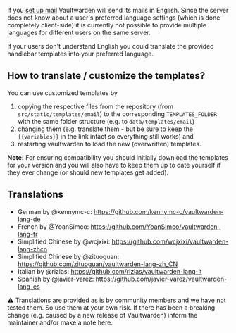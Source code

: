 If you [set up mail](https://github.com/dani-garcia/vaultwarden/wiki/SMTP-Configuration) Vaultwarden will send its mails in English. Since the server does not know about a user's preferred language settings (which is done completely client-side) it is currently not possible to provide multiple languages for different users on the same server. 

If your users don't understand English you could translate the provided handlebar templates into your preferred language.

## How to translate / customize the templates?

You can use customized templates by

1. copying the respective files from the repository (from `src/static/templates/email`) to the corresponding `TEMPLATES_FOLDER` with the same folder structure (e.g. to `data/templates/email`)
2. changing them (e.g. translate them - but be sure to keep the `{{variables}}` in the link intact so everything still works) and
3. restarting vaultwarden to load the new (overwritten) templates.

**Note:** For ensuring compatibility you should initially download the templates for your version and you will also have to keep them up to date yourself if they ever change (or should new templates get added).

## Translations

* German by @kennymc-c: https://github.com/kennymc-c/vaultwarden-lang-de
* French by @YoanSimco: https://github.com/YoanSimco/vaultwarden-lang-fr
* Simplified Chinese by @wcjxixi: https://github.com/wcjxixi/vaultwarden-lang-zhcn
* Simplified Chinese by @zituoguan: https://github.com/zituoguan/vaultwarden-lang-zh_CN
* Italian by @rizlas: https://github.com/rizlas/vaultwarden-lang-it
* Spanish by @javier-varez: https://github.com/javier-varez/vaultwarden-lang-es

:warning: Translations are provided as is by community members and we have not tested them. So use them at your own risk. If there has been a breaking change (e.g. caused by a new release of Vaultwarden) inform the maintainer and/or make a note here.
